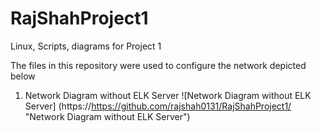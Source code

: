 # RajShahProject1
Linux, Scripts, diagrams for Project 1

The files in this repository were used to configure the network depicted below

1. Network Diagram without ELK Server
![Network Diagram without ELK Server] (https://https://github.com/rajshah0131/RajShahProject1/ "Network Diagram without ELK Server")
